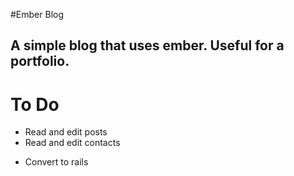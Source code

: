 #Ember Blog

## A simple blog that uses ember. Useful for a portfolio.

To Do
=======

* Read and edit posts
* Read and edit contacts


+ Convert to rails
